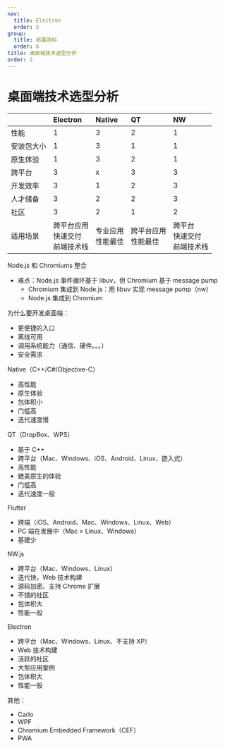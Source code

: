 ```yaml
---
nav:
  title: Electron
  order: 5
group:
  title: 拓展资料
  order: 6
title: 桌面端技术选型分析
order: 2
---
```


# 桌面端技术选型分析

|            | Electron                               | Native                | QT                      | NW                                 |
| :--------- | :------------------------------------- | :-------------------- | :---------------------- | :--------------------------------- |
| 性能       | 1                                      | 3                     | 2                       | 1                                  |
| 安装包大小 | 1                                      | 3                     | 1                       | 1                                  |
| 原生体验   | 1                                      | 3                     | 2                       | 1                                  |
| 跨平台     | 3                                      | x                     | 3                       | 3                                  |
| 开发效率   | 3                                      | 1                     | 2                       | 3                                  |
| 人才储备   | 3                                      | 2                     | 2                       | 3                                  |
| 社区       | 3                                      | 2                     | 1                       | 2                                  |
| 适用场景   | 跨平台应用<br/>快速交付<br/>前端技术栈 | 专业应用<br/>性能最佳 | 跨平台应用<br/>性能最佳 | 跨平台<br/>快速交付<br/>前端技术栈 |

Node.js 和 Chromiums 整合

- 难点：Node.js 事件循环基于 libuv，但 Chromium 基于 message pump
  - Chromium 集成到 Node.js：用 libuv 实现 message pump（nw）
  - Node.js 集成到 Chromium

为什么要开发桌面端：

- 更便捷的入口
- 离线可用
- 调用系统能力（通信、硬件。。。）
- 安全需求

Native（C++/C#/Objective-C）

- 高性能
- 原生体验
- 包体积小
- 门槛高
- 迭代速度慢

QT（DropBox、WPS）

- 基于 C++
- 跨平台（Mac、Windows、iOS、Android、Linux、嵌入式）
- 高性能
- 媲美原生的体验
- 门槛高
- 迭代速度一般

Flutter

- 跨端（iOS、Android、Mac、Windows、Linux、Web）
- PC 端在发展中（Mac > Linux、Windows）
- 基建少

NW.js

- 跨平台（Mac、Windows、Linux）
- 迭代快，Web 技术构建
- 源码加密、支持 Chrome 扩展
- 不错的社区
- 包体积大
- 性能一般

Electron

- 跨平台（Mac、Windows、Linux、不支持 XP）
- Web 技术构建
- 活跃的社区
- 大型应用案例
- 包体积大
- 性能一般

其他：

- Carlo
- WPF
- Chromium Embedded Framework（CEF）
- PWA
